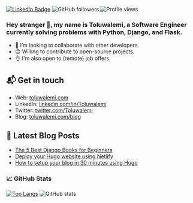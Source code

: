 [![Linkedin Badge](https://img.shields.io/badge/-Toluwalemi-blue?style=flat&logo=Linkedin&logoColor=white&link=https://www.linkedin.com/in/toluwalemioluwadare/)](https://www.linkedin.com/in/toluwalemioluwadare/)
![GitHub followers](https://img.shields.io/github/followers/Toluwalemi)
![Profile views](https://gpvc.arturio.dev/Toluwalemi)

### Hey stranger 👋, my name is Toluwalemi, a Software Engineer currently solving problems with Python, Django, and Flask.

- 👯 I’m looking to collaborate with other developers.
- 😊 Willing to contribute to open-source projects.
- 👌 I'm also open to (remote) job offers.

## 📬 Get in touch

- Web: [toluwalemi.com][1]
- LinkedIn: [linkedin.com/in/Toluwalemi][2]
- Twitter: [twitter.com/Toluwalemi][3]
- Blog: [toluwalemi.com/blog][4]


## 📕 Latest Blog Posts

<!-- BLOG-POST-LIST:START -->
- [The 5 Best Django Books for Beginners](https://toluwalemi.com/blog/the-5-best-django-books-for-beginners/)
- [Deploy your Hugo website using Netlify](https://toluwalemi.com/blog/deploy-your-hugo-website-using-netlify/)
- [How to setup your blog in 30 minutes using Hugo](https://toluwalemi.com/blog/how-to-setup-your-blog-in-30-minutes-using-hugo/)
<!-- BLOG-POST-LIST:END -->

### &#x1f4c8; GitHub Stats

[![Top Langs](https://github-readme-stats.vercel.app/api/top-langs/?username=Toluwalemi&theme=merko&layout=compact)](https://github.com/anuraghazra/github-readme-stats) 
![GitHub stats](https://github-readme-stats.vercel.app/api?username=Toluwalemi&show_icons=true&theme=merko&hide=issues) 



[1]:
  https://toluwalemi.com/
[2]: https://www.linkedin.com/in/toluwalemioluwadare/
[3]: https://twitter.com/intent/follow?screen_name=Toluwalemi
[4]: https://toluwalemi.com/blog/
